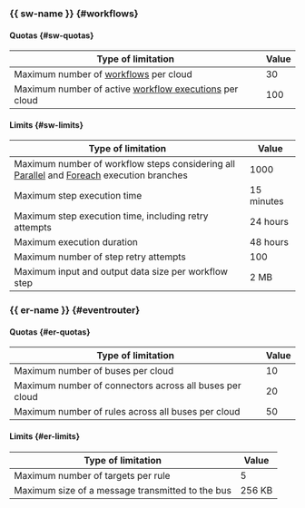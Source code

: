 ### {{ sw-name }} {#workflows}

#### Quotas {#sw-quotas}


Type of limitation | Value
--- | ---
Maximum number of [workflows](../serverless-integrations/concepts/workflows/workflow.md) per cloud | 30
Maximum number of active [workflow executions](../serverless-integrations/concepts/workflows/execution.md) per cloud | 100

#### Limits {#sw-limits}

Type of limitation | Value
--- | ---
Maximum number of workflow steps considering all [Parallel](../serverless-integrations/concepts/workflows/yawl/management/parallel.md) and [Foreach](../serverless-integrations/concepts/workflows/yawl/management/foreach.md) execution branches | 1000
Maximum step execution time | 15 minutes
Maximum step execution time, including retry attempts | 24 hours
Maximum execution duration | 48 hours
Maximum number of step retry attempts | 100
Maximum input and output data size per workflow step | 2 MB

### {{ er-name }} {#eventrouter}

#### Quotas {#er-quotas}

Type of limitation | Value
--- | ---
Maximum number of buses per cloud | 10
Maximum number of connectors across all buses per cloud | 20
Maximum number of rules across all buses per cloud | 50

#### Limits {#er-limits}

Type of limitation | Value
--- | ---
Maximum number of targets per rule | 5
Maximum size of a message transmitted to the bus | 256 KB
